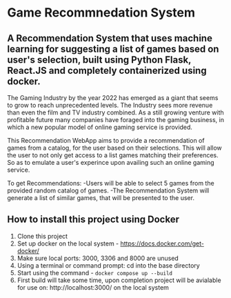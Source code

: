 # Game Recommnedation System

## A Recommendation System that uses machine learning for suggesting a list of games based on user's selection, built using Python Flask, React.JS and completely containerized using docker.

The Gaming Industry by the year 2022 has emerged as a giant that seems to grow to reach unprecedented levels.
The Industry sees more revenue than even the film and TV industry combined. As a still growing venture with profitable future many companies have foraged into the gaming business, in which a new popular model of online gaming service is provided.

This Recommendation WebApp aims to provide a recommendation of games from a catalog, for the user based on their selections. This will allow the user to not only get access to a list games matching their preferences. So as to emulate a user's experince upon availing such an online gaming service.

To get Recommendations:
-Users will be able to select 5 games from the provided random catalog of games.
-The Recommendation System will generate a list of similar games, that will be presented to the user.

## How to install this project using Docker

1. Clone this project
2. Set up docker on the local system - https://docs.docker.com/get-docker/
3. Make sure local ports: 3000, 3306 and 8000 are unused
4. Using a terminal or command prompt: cd into the base directory
5. Start using the command - `docker compose up --build`
6. First build will take some time, upon completion project will be avialable for use on: http://localhost:3000/ on the local system
